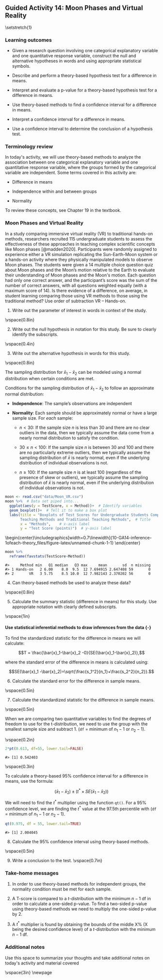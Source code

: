 ## Guided Activity 14: Moon Phases and Virtual Reality

\setstretch{1}

### Learning outcomes

* Given a research question involving one categorical explanatory variable and one quantitative response variable, construct the null and alternative hypotheses
  in words and using appropriate statistical symbols.

* Describe and perform a theory-based hypothesis test for a difference in means.

* Interpret and evaluate a p-value for a theory-based hypothesis test for a difference in means.

* Use theory-based methods to find a confidence interval for a difference in means.

* Interpret a confidence interval for a difference in means.

* Use a confidence interval to determine the conclusion of a hypothesis test.

### Terminology review

In today's activity, we will use theory-based methods to analyze the association between one categorical explanatory variable and one quantitative response variable, where the groups formed by the categorical variable are independent. Some terms covered in this activity are:

* Difference in means

* Independence within and between groups

* Normality

To review these concepts, see Chapter 19 in the textbook.


### Moon Phases and Virtual Reality 

In a study comparing immersive virtual reality (VR) to traditional hands-on methods, researchers recruited 115 undergraduate students to assess the effectiveness of these approaches in teaching complex scientific concepts like Moon phases [@madden2020]. Participants were randomly assigned to experience either a VR simulation replicating the Sun-Earth-Moon system or a hands-on activity where they physically manipulated models to observe Moon phases. The students were given a 14 multiple choice question quiz about Moon phases and the Moon’s motion relative to the Earth to evaluate their understanding of Moon phases and the Moon's motion. Each question had only one correct answer, and the participant’s score was the sum of the number of correct answers, with all questions weighted equally (with a maximum score of 14).  Is there evidence of a difference, on average, in student learning comparing those using VR methods to those using the traditional method? Use order of subtraction VR – Hands-on. 

1. Write out the parameter of interest in words in context of the study.

\vspace{0.8in}

2.  Write out the null hypothesis in notation for this study.  Be sure to clearly identify the subscripts.

\vspace{0.4in}

3. Write out the alternative hypothesis in words for this study.

\vspace{0.8in}

The sampling distribution for $\bar{x}_1-\bar{x}_2$ can be modeled using a normal distribution when certain conditions are met.

Conditions for the sampling distribution of $\bar{x}_1-\bar{x}_2$ to follow an approximate normal distribution:

* **Independence**: The sample’s observations are independent

* **Normality**: Each sample should be approximately normal or have a large sample size. For *each* sample:

    - $n < 30$: If the sample size $n$ is less than 30 and there are no clear outliers in the data, then we typically assume the data come from a nearly normal distribution to satisfy the condition.

    - $30 \le n < 100$: If the sample size $n$ is between 30 and 100 and there are no particularly extreme outliers, then we typically assume the sampling distribution of $\bar{x}$ is nearly normal, even if the underlying distribution of individual observations is not.
    
     - $n \geq 100$: If the sample size $n$ is at least 100 (regardless of the presence of skew or outliers), we typically assume the sampling distribution of $\bar{x}$ is nearly normal, even if the underlying distribution of individual observations is not.
    

```r
moon <- read.csv("data/Moon_VR.csv")
moon %>%  # Data set piped into...
  ggplot(aes(y = TestScore, x = Method))+  # Identify variables
  geom_boxplot()+  # Tell it to make a box plot
  labs(title = "Boxplots of Test Scores for Undergraduate Students Comparing VR 
       Teaching Methods and Traditional Teaching Methods",  # Title
       x = "Methods",    # x-axis label
       y = "Test Score (points)")  # y-axis label
```



\begin{center}\includegraphics[width=0.7\linewidth]{10-GA14-inference-1ofeach-theory_files/figure-latex/unnamed-chunk-1-1} \end{center}

```r
moon %>%
  reframe(favstats(TestScore~Method))
```

```
#>     Method min   Q1 median   Q3 max     mean       sd  n missing
#> 1 Hands-on   2 6.00    8.0  9.5  12 7.694915 2.647408 59       0
#> 2       VR   3 5.75    8.5 10.0  12 7.982143 2.370202 56       0
```

4.  Can theory-based methods be used to analyze these data?

\vspace{0.8in}

5. Calculate the summary statistic (difference in means) for this study.  Use appropriate notation with clearly defined subscripts.

\vspace{1in}

#### Use statistical inferential methods to draw inferences from the data {-}

To find the standardized statistic for the difference in means we will calculate:

$$T = \frac{\bar{x}_1-\bar{x}_2 -0}{SE(\bar{x}_1-\bar{x}_2)},$$

where the standard error of the difference in means is calculated using:

$$SE(\bar{x}_1 -\bar{x}_2)=\sqrt{\frac{s_1^2}{n_1}+\frac{s_2^2}{n_2}}.$$

6.  Calculate the standard error for the difference in sample means.

\vspace{0.5in}

7.  Calculate the standardized statistic for the difference in sample means.

\vspace{0.5in}

When we are comparing two quantitative variables to find the degrees of freedom to use for the t-distribution, we need to use the group with the smallest sample size and subtract 1.  (`df` = minimum of $n_1 - 1$ or  $n_2 - 1$).  

\vspace{0.2in}


```r
2*pt(0.613, df=55, lower.tail=FALSE)
```

```
#> [1] 0.542403
```
\vspace{0.3in}

To calculate a theory-based 95\% confidence interval for a difference in means, use the formula:

$$(\bar{x}_1- \bar{x}_2)\pm (t^* \times SE(\bar{x}_1- \bar{x}_2))$$

We will need to find the $t^*$ multiplier using the function `qt()`.  For a 95\% confidence level, we are finding the $t^*$ value at the 97.5th percentile with (`df` = minimum of $n_1 - 1$ or  $n_2 - 1$).


```r
qt(0.975, df = 55, lower.tail=TRUE)
```

```
#> [1] 2.004045
```
8.  Calculate the 95\% confidence interval using theory-based methods.

\vspace{0.5in}

9. Write a conclusion to the test.
\vspace{0.7in}

### Take-home messages

1.  In order to use theory-based methods for independent groups, the normality condition must be met for each sample.  

2.  A T-score is compared to a $t$-distribution with the minimum $n - 1$ df in order to calculate a one-sided p-value. To find a two-sided p-value using theory-based methods we need to multiply the one-sided p-value by 2.  

3.  A $t^*$ multiplier is found by obtaining the bounds of the middle X% (X being the desired confidence level) of a $t$-distribution with the minimum $n - 1$ df.


### Additional notes

Use this space to summarize your thoughts and take additional notes on today's activity and material covered

\vspace{3in}
\newpage



